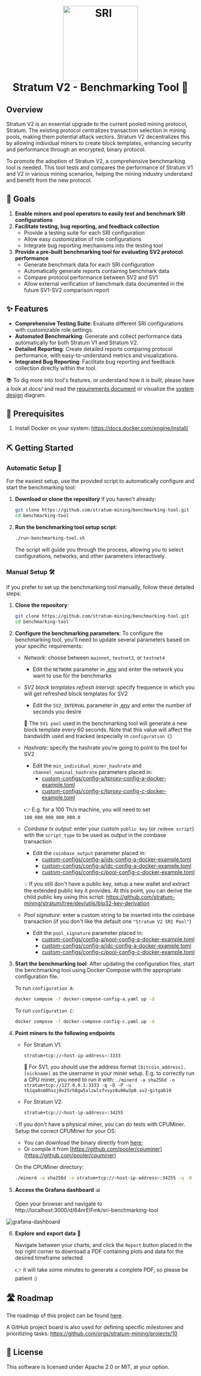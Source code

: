 <h1 align="center">
  <br>
  <a href="https://stratumprotocol.org"><img src="https://github.com/stratum-mining/stratumprotocol.org/blob/660ecc6ccd2eca82d0895cef939f4670adc6d1f4/src/.vuepress/public/assets/stratum-logo%402x.png" alt="SRI" width="200"></a>
  <br>
Stratum V2 - Benchmarking Tool 📏
  <br>
</h1>


## Overview

Stratum V2 is an essential upgrade to the current pooled mining protocol, Stratum. The existing protocol centralizes transaction selection in mining pools, making them potential attack vectors. Stratum V2 decentralizes this by allowing individual miners to create block templates, enhancing security and performance through an encrypted, binary protocol.

To promote the adoption of Stratum V2, a comprehensive benchmarking tool is needed. This tool tests and compares the performance of Stratum V1 and V2 in various mining scenarios, helping the mining industry understand and benefit from the new protocol.

## 🎯 Goals

1. **Enable miners and pool operators to easily test and benchmark SRI configurations**
2. **Facilitate testing, bug reporting, and feedback collection**
    - Provide a testing suite for each SRI configuration
    - Allow easy customization of role configurations
    - Integrate bug reporting mechanisms into the testing tool
3. **Provide a pre-built benchmarking tool for evaluating SV2 protocol performance**
    - Generate benchmark data for each SRI configuration
    - Automatically generate reports containing benchmark data
    - Compare protocol performance between SV2 and SV1
    - Allow external verification of benchmark data documented in the future SV1-SV2 comparison report

## ✨ Features

- **Comprehensive Testing Suite**: Evaluate different SRI configurations with customizable role settings.
- **Automated Benchmarking**: Generate and collect performance data automatically for both Stratum V1 and Stratum V2.
- **Detailed Reporting**: Create detailed reports comparing protocol performance, with easy-to-understand metrics and visualizations.
- **Integrated Bug Reporting**: Facilitate bug reporting and feedback collection directly within the tool.

📚 To dig more into tool's features. or understand how it is built, please have a look at *docs/* and read the [requirements document](./docs/requirements-document.md) or visualize the [system design](./docs/system-design.png) diagram.


## 🐳 Prerequisites

1. Install Docker on your system: https://docs.docker.com/engine/install/
  

## ⛏️ Getting Started

### Automatic Setup 🚀 

For the easiest setup, use the provided script to automatically configure and start the benchmarking tool:

1. **Download or clone the repository** if you haven't already:
    ```bash
    git clone https://github.com/stratum-mining/benchmarking-tool.git
    cd benchmarking-tool
    ```

2. **Run the benchmarking tool setup script**:
    ```bash
    ./run-benchmarking-tool.sh
    ```

    The script will guide you through the process, allowing you to select configurations, networks, and other parameters interactively.

### Manual Setup 🛠

If you prefer to set up the benchmarking tool manually, follow these detailed steps:

1. **Clone the repository**:
    ```bash
    git clone https://github.com/stratum-mining/benchmarking-tool.git
    cd benchmarking-tool
    ```

2. **Configure the benchmarking parameters**:
    To configure the benchmarking tool, you'll need to update several parameters based on your specific requirements:
   - *Network*: choose between `mainnet`, `testnet3`, or `testnet4`
     - Edit the `NETWORK` parameter in [.env](.env) and enter the network you want to use for the benchmarks
    
   - *SV2 block templates refresh interval*: specify frequence in which you will get refreshed block templates for SV2
     - Edit the `SV2_INTERVAL` parameter in [.env](.env) and enter the number of seconds you desire
    
      🚨 The `SV1 pool` used in the benchmarking tool will generate a new block template every 60 seconds. Note that this value will affect the bandwidth used and tracked (especially in `configuration C`)
    
   - *Hashrate*: specify the hashrate you're going to point to the tool for SV2
     - Edit the `min_individual_miner_hashrate` and `channel_nominal_hashrate` parameters placed in:
       - [custom-configs/config-a/tproxy-config-a-docker-example.toml](custom-configs/config-a/tproxy-config-a-docker-example.toml)
       - [custom-configs/config-c/tproxy-config-c-docker-example.toml](custom-configs/config-a/tproxy-config-c-docker-example.toml)
    
      👉 E.g. for a 100 Th/s machine, you will need to set `100_000_000_000_000.0`
    
   - *Coinbase tx output*: enter your custom `public key` (or `redeem script`) with the `script_type` to be used as output in the coinbase transaction
     - Edit the `coinbase_output` parameter placed in:
       - [custom-configs/config-a/jds-config-a-docker-example.toml](custom-configs/config-a/jds-config-a-docker-example.toml)
       - [custom-configs/config-a/jdc-config-a-docker-example.toml](custom-configs/config-a/jdc-config-a-docker-example.toml)
       - [custom-configs/config-c/pool-config-c-docker-example.toml](custom-configs/config-c/pool-config-c-docker-example.toml)
    
      💡 If you still don't have a public key, setup a new wallet and extract the extended public key it provides. At this point, you can derive the child public key using this script: https://github.com/stratum-mining/stratum/tree/dev/utils/bip32-key-derivation 
    
   - *Pool signature*: enter a custom string to be inserted into the coinbase transaction (if you don't like the default one `"Stratum V2 SRI Pool"`)
     - Edit the `pool_signature` parameter placed in:
       - [custom-configs/config-a/pool-config-a-docker-example.toml](custom-configs/config-a/pool-config-a-docker-example.toml)
       - [custom-configs/config-a/jdc-config-a-docker-example.toml](custom-configs/config-a/jdc-config-a-docker-example.toml)
       - [custom-configs/config-c/pool-config-c-docker-example.toml](custom-configs/config-c/pool-config-c-docker-example.toml)

3. **Start the benchmarking tool**:
   After updating the configuration files, start the benchmarking tool using Docker Compose with the appropriate configuration file.

   To run `configuration A`:
   ```bash
   docker compose -f docker-compose-config-a.yaml up -d
   ```
   To run `configuration C`:
   ```bash
   docker compose -f docker-compose-config-c.yaml up -d
   ```

4. **Point miners to the following endpoints**
    - For Stratum V1:
      ```bash
      stratum+tcp://<host-ip-address>:3333
      ```
      🚨 For SV1, you should use the address format `[bitcoin_address].[nickname]` as the username in your miner setup.
      E.g. to correctly run a CPU miner, you need to run it with: `./minerd -a sha256d -o stratum+tcp://127.0.0.1:3333 -q -D -P -u tb1qa0sm0hxzj0x25rh8gw5xlzwlsfvvyz8u96w3p8.sv2-gitgab19`
  
    - For Stratum V2:
      ```bash
      stratum+tcp://<host-ip-address>:34255
      ```
  
   💡If you don't have a physical miner, you can do tests with CPUMiner.
  Setup the correct CPUMiner for your OS:
    - You can download the binary directly from [here](https://sourceforge.net/projects/cpuminer/files/);
    - Or compile it from [https://github.com/pooler/cpuminer](https://github.com/pooler/cpuminer)

    On the CPUMiner directory:
  
    ```bash
    ./minerd -a sha256d -o stratum+tcp://<host-ip-address>:34255 -q -D -P
    ```

5. **Access the Grafana dashboard** 📊
   
    Open your browser and navigate to http://localhost:3000/d/64nrElFmk/sri-benchmarking-tool 
   
<img src="./docs/images/grafana-dashboard.png" alt="grafana-dashboard">
   
<br>

6. **Explore and export data** 📄

    Navigate between your charts, and click the `Report` button placed in the top right corner to download a PDF containing plots and data for the desired timeframe selected 

    👉 it will take some minutes to generate a complete PDF, so please be patient :) 


## 🛣 Roadmap 

The roadmap of this project can be found [here](https://docs.google.com/document/d/1CqcvsxGugFjWy4e4Yf6PjxCs2O4puwlFBO6M0TRL4qE/edit#heading=h.h9x57vygfk4q).

A GitHub project board is also used for defining specific milestones and prioritizing tasks: https://github.com/orgs/stratum-mining/projects/10 

## 📖 License

This software is licensed under Apache 2.0 or MIT, at your option.
